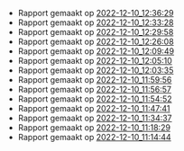 * Rapport gemaakt op [2022-12-10_12:36:29](rapport/2022-12-10_12-36-29.md) 
* Rapport gemaakt op [2022-12-10_12:33:28](rapport/2022-12-10_12-33-28.md) 
* Rapport gemaakt op [2022-12-10_12:29:58](rapport/2022-12-10_12-29-58.md) 
* Rapport gemaakt op [2022-12-10_12:26:08](rapport/2022-12-10_12-26-08.md) 
* Rapport gemaakt op [2022-12-10_12:09:49](rapport/2022-12-10_12-09-49.md) 
* Rapport gemaakt op [2022-12-10_12:05:10](rapport/2022-12-10_12-05-10.md) 
* Rapport gemaakt op [2022-12-10_12:03:35](rapport/2022-12-10_12-03-35.md) 
* Rapport gemaakt op [2022-12-10_11:59:56](rapport/2022-12-10_11-59-56.md) 
* Rapport gemaakt op [2022-12-10_11:56:57](rapport/2022-12-10_11-56-57.md) 
* Rapport gemaakt op [2022-12-10_11:54:52](rapport/2022-12-10_11-54-52.md) 
* Rapport gemaakt op [2022-12-10_11:47:41](rapport/2022-12-10_11-47-41.md) 
* Rapport gemaakt op [2022-12-10_11:34:37](rapport/2022-12-10_11-34-37.md) 
* Rapport gemaakt op [2022-12-10_11:18:29](rapport/2022-12-10_11-18-29.md) 
* Rapport gemaakt op [2022-12-10_11:14:44](rapport/2022-12-10_11-14-44.md) 



